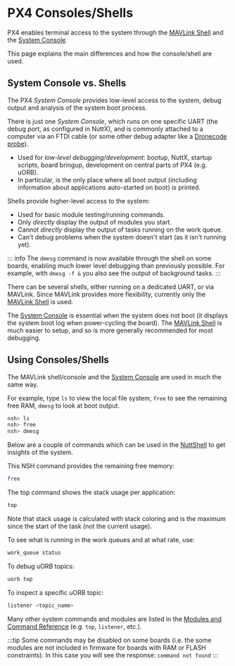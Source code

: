 # PX4 Consoles/Shells

PX4 enables terminal access to the system through the [MAVLink Shell](../debug/mavlink_shell.md) and the [System Console](../debug/system_console.md).

This page explains the main differences and how the console/shell are used.

<a id="console_vs_shell"></a>

## System Console vs. Shells

The PX4 _System Console_ provides low-level access to the system, debug output and analysis of the system boot process.

There is just one _System Console_, which runs on one specific UART (the debug port, as configured in NuttX), and is commonly attached to a computer via an FTDI cable (or some other debug adapter like a [Dronecode probe](https://kb.zubax.com/display/MAINKB/Dronecode+Probe+documentation)).

- Used for _low-level debugging/development_: bootup, NuttX, startup scripts, board bringup, development on central parts of PX4 (e.g. uORB).
- In particular, is the only place where all boot output (including information about applications auto-started on boot) is printed.

Shells provide higher-level access to the system:

- Used for basic module testing/running commands.
- Only _directly_ display the output of modules you start.
- Cannot _directly_ display the output of tasks running on the work queue.
- Can't debug problems when the system doesn't start (as it isn't running yet).

::: info
The `dmesg` command is now available through the shell on some boards, enabling much lower level debugging than previously possible.
For example, with `dmesg -f &` you also see the output of background tasks.
:::

There can be several shells, either running on a dedicated UART, or via MAVLink.
Since MAVLink provides more flexibility, currently only the [MAVLink Shell](../debug/mavlink_shell.md) is used.

The [System Console](../debug/system_console.md) is essential when the system does not boot (it displays the system boot log when power-cycling the board).
The [MAVLink Shell](../debug/mavlink_shell.md) is much easier to setup, and so is more generally recommended for most debugging.

<a id="using_the_console"></a>

## Using Consoles/Shells

The MAVLink shell/console and the [System Console](../debug/system_console.md) are used in much the same way.

For example, type `ls` to view the local file system, `free` to see the remaining free RAM, `dmesg` to look at boot output.

```sh
nsh> ls
nsh> free
nsh> dmesg
```

Below are a couple of commands which can be used in the [NuttShell](https://cwiki.apache.org/confluence/pages/viewpage.action?pageId=139629410) to get insights of the system.

This NSH command provides the remaining free memory:

```sh
free
```

The top command shows the stack usage per application:

```sh
top
```

Note that stack usage is calculated with stack coloring and is the maximum since the start of the task (not the current usage).

To see what is running in the work queues and at what rate, use:

```sh
work_queue status
```

To debug uORB topics:

```sh
uorb top
```

To inspect a specific uORB topic:

```sh
listener <topic_name>
```

Many other system commands and modules are listed in the [Modules and Command Reference](../modules/modules_main.md) (e.g. `top`, `listener`, etc.).

:::tip
Some commands may be disabled on some boards (i.e. the some modules are not included in firmware for boards with RAM or FLASH constraints).
In this case you will see the response: `command not found`
:::
